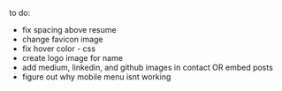 to do:

- fix spacing above resume
- change favicon image
- fix hover color - css
- create logo image for name
- add medium, linkedin, and github images in contact OR embed posts
- figure out why mobile menu isnt working